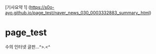 [기사요약 1] (https://s0o-ayo.github.io/page_test/naver_news_030_0003332883_summary_.html)

# page_test

수의 인터넷 글판...^>.<^
